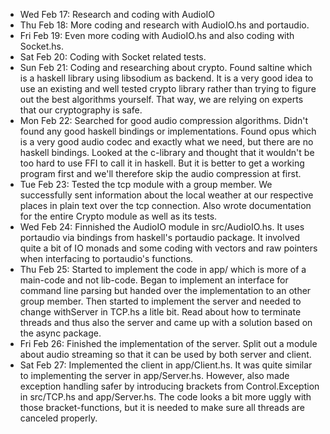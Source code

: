 * Wed Feb 17: Research and coding with AudioIO
* Thu Feb 18: More coding and research with AudioIO.hs and portaudio.
* Fri Feb 19: Even more coding with AudioIO.hs and also coding with Socket.hs.
* Sat Feb 20: Coding with Socket related tests.
* Sun Feb 21: Coding and researching about crypto. Found saltine which is a haskell library using libsodium as backend. It is a very good idea to use an existing and well tested crypto library rather than trying to figure out the best algorithms yourself. That way, we are relying on experts that our cryptography is safe.
* Mon Feb 22: Searched for good audio compression algorithms. Didn't found any good haskell bindings or implementations. Found opus which is a very good audio codec and exactly what we need, but there are no haskell bindings. Looked at the c-library and thought that it wouldn't be too hard to use FFI to call it in haskell. But it is better to get a working program first and we'll therefore skip the audio compression at first.
* Tue Feb 23: Tested the tcp module with a group member. We successfully sent information about the local weather at our respective places in plain text over the tcp connection.
            Also wrote documentation for the entire Crypto module as well as its tests.
* Wed Feb 24: Finnished the AudioIO module in src/AudioIO.hs.
            It uses portaudio via bindings from haskell's portaudio package.
            It involved quite a bit of IO monads and some coding with vectors and raw pointers when interfacing to portaudio's functions.
* Thu Feb 25: Started to implement the code in app/ which is more of a main-code and not lib-code.
              Began to implement an interface for command line parsing but handed over the implementation to an other group member.
              Then started to implement the server and needed to change withServer in TCP.hs a litle bit.
              Read about how to terminate threads and thus also the server and came up with a solution based on the async package.
* Fri Feb 26: Finished the implementation of the server.
              Split out a module about audio streaming so that it can be used by both server and client.
* Sat Feb 27: Implemented the client in app/Client.hs.
              It was quite similar to implementing the server in app/Server.hs.
              However, also made exception handling safer by introducing brackets from Control.Exception in src/TCP.hs and app/Server.hs.
              The code looks a bit more uggly with those bracket-functions, but it is needed to make sure all threads are canceled properly.
